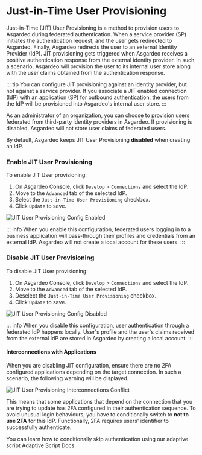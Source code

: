 # Just-in-Time User Provisioning

Just-in-Time (JIT) User Provisioning is a method to provision users to Asgardeo during federated authentication. When a
service provider (SP) initiates the authentication request, and the user gets redirected to Asgardeo. Finally, Asgardeo
redirects the user to an external Identity Provider (IdP). JIT provisioning gets triggered when
Asgardeo receives a positive authentication response from the external identity provider. In such a scenario, Asgardeo
will provision the user to its internal user store along with the user claims obtained from the authentication response.

::: tip
You can configure JIT provisioning against an identity provider, but not against a service provider. If you
associate a JIT enabled connection (IdP) with an application (SP) for outbound authentication, 
the users from the IdP will be provisioned into Asgardeo's internal user store.
:::

As an administrator of an organization, you can choose to provision users federated from third-party identity providers in Asgardeo.
If provisioning is disabled, Asgardeo will not store user claims of federated users.

By default, Asgardeo keeps JIT User Provisioning **disabled** when creating an IdP.

### Enable JIT User Provisioning

To enable JIT User provisioning:

1. On Asgardeo Console, click `Develop` > `Connections` and select the IdP.
2. Move to the `Advanced` tab of the selected IdP.
3. Select the `Just-in-Time User Provisioning` checkbox.
4. Click `Update` to save.

<img :src="$withBase('/assets/img/references/idp-settings/jit-enabled.png')" alt="JIT User Provisioning Config Enabled">

::: info
When you enable this configuration, federated users logging in to a business application will pass-through their profiles and credentials from an external IdP. 
Asgardeo will not create a local account for these users.
:::

### Disable JIT User Provisioning

To disable JIT User provisioning:

1. On Asgardeo Console, click `Develop` > `Connections` and select the IdP.
2. Move to the `Advanced` tab of the selected IdP.
3. Deselect the `Just-in-Time User Provisioning` checkbox.
4. Click `Update` to save.

<img :src="$withBase('/assets/img/references/idp-settings/jit-disabled.png')" alt="JIT User Provisioning Config Disabled">

::: info
When you disable this configuration, user authentication through a federated IdP
happens locally. User's profile and the user's claims received from the external IdP are stored in Asgardeo by
creating a local account.
:::

#### Interconnections with Applications

When you are disabling JIT configuration, ensure there are no 2FA configured applications depending on
the target connection. In such a scenario, the following warning will be displayed.

<img :src="$withBase('/assets/img/references/idp-settings/jit-interconnections-conflict.png')" alt="JIT User Provisioning Interconnections Conflict">

This means that some applications that depend on the connection that you are trying to update has 2FA configured in their
authentication sequence. To avoid unusual login behaviours, you have to conditionally switch to **not to use 2FA** for this
IdP. Functionally, 2FA requires users' identifier to successfully authenticate.

You can learn how to conditionally skip authentication using our adaptive script <a :href="$withBase('/references/conditional-auth/api-reference/#execute-a-step')">Adaptive Script Docs</a>.

